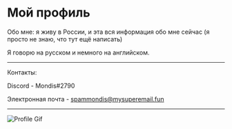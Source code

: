 Мой профиль
===========

Обо мне: я живу в России, и эта вся информация обо мне сейчас (я просто не знаю, что тут ещё написать)

Я говорю на русском и немного на английском.

------
Контакты: 

Discord - Mondis#2790

Электронная почта - spammondis@mysuperemail.fun

------
![Profile Gif](https://media.discordapp.net/attachments/561669288029585413/749217905442422814/cat.gif)

